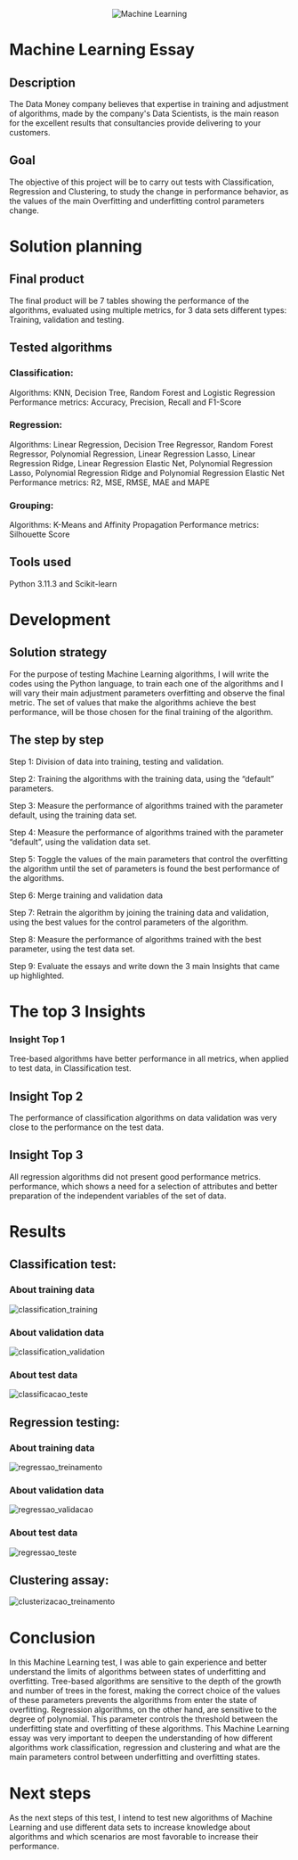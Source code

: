 <div align="center">
  
![Machine Learning](logo.jpg)
</div>

# Machine Learning Essay

## Description

The Data Money company believes that expertise in training and adjustment
of algorithms, made by the company's Data Scientists, is the
main reason for the excellent results that consultancies provide
delivering to your customers.

## Goal

The objective of this project will be to carry out tests with
Classification, Regression and Clustering, to study the change in
performance behavior, as the values of the main
Overfitting and underfitting control parameters change.

# Solution planning

## Final product

The final product will be 7 tables showing the performance of the algorithms,
evaluated using multiple metrics, for 3 data sets
different types: Training, validation and testing.

## Tested algorithms

### Classification:

Algorithms: KNN, Decision Tree, Random Forest and Logistic Regression
Performance metrics: Accuracy, Precision, Recall and F1-Score

### Regression:

Algorithms: Linear Regression, Decision Tree Regressor, Random Forest
Regressor, Polynomial Regression, Linear Regression Lasso, Linear
Regression Ridge, Linear Regression Elastic Net, Polynomial Regression
Lasso, Polynomial Regression Ridge and Polynomial Regression Elastic Net
Performance metrics: R2, MSE, RMSE, MAE and MAPE

### Grouping:

Algorithms: K-Means and Affinity Propagation
Performance metrics: Silhouette Score

## Tools used

Python 3.11.3 and Scikit-learn

# Development

## Solution strategy

For the purpose of testing Machine Learning algorithms, I will
write the codes using the Python language, to train each one
of the algorithms and I will vary their main adjustment parameters
overfitting and observe the final metric.
The set of values that make the algorithms achieve the best
performance, will be those chosen for the final training of the
algorithm.

## The step by step

Step 1: Division of data into training, testing and validation.

Step 2: Training the algorithms with the training data,
using the “default” parameters.

Step 3: Measure the performance of algorithms trained with the parameter
default, using the training data set.

Step 4: Measure the performance of algorithms trained with the parameter
“default”, using the validation data set.

Step 5: Toggle the values of the main parameters that control the
overfitting the algorithm until the set of parameters is found
the best performance of the algorithms.

Step 6: Merge training and validation data

Step 7: Retrain the algorithm by joining the training data and
validation, using the best values for the control parameters
of the algorithm.

Step 8: Measure the performance of algorithms trained with the best
parameter, using the test data set.

Step 9: Evaluate the essays and write down the 3 main Insights that came up
highlighted.

# The top 3 Insights

### Insight Top 1

Tree-based algorithms have better performance
in all metrics, when applied to test data, in
Classification test.

## Insight Top 2

The performance of classification algorithms on data
validation was very close to the performance on the test data.

## Insight Top 3

All regression algorithms did not present good performance metrics.
performance, which shows a need for a selection of attributes
and better preparation of the independent variables of the set of
data.

# Results

## Classification test:

### About training data
![classification_training](
img/ensaio_classificacao_dados_treinamento.png)

### About validation data
![classification_validation](
img/ensaio_classificacao_dados_validacao.png)

### About test data
![classificacao_teste]( img/ensaio_classificacao_dados_teste.png)

## Regression testing:

### About training data
![regressao_treinamento]( img/ensaio_regressao_dados_treinamento.png)

### About validation data
![regressao_validacao]( img/ensaio_regressao_dados_validacao.png)

### About test data
![regressao_teste]( img/ensaio_regressao_dados_teste.png)

## Clustering assay:
![clusterizacao_treinamento]( img/ensaio_clusterizacao.png)

# Conclusion

In this Machine Learning test, I was able to gain experience and
better understand the limits of algorithms between states of
underfitting and overfitting.
Tree-based algorithms are sensitive to the depth of the
growth and number of trees in the forest, making the
correct choice of the values of these parameters prevents the algorithms from
enter the state of overfitting.
Regression algorithms, on the other hand, are sensitive to the degree of
polynomial. This parameter controls the threshold between the underfitting state
and overfitting of these algorithms.
This Machine Learning essay was very important to deepen the
understanding of how different algorithms work
classification, regression and clustering and what are the main parameters
control between underfitting and overfitting states.

# Next steps

As the next steps of this test, I intend to test new algorithms
of Machine Learning and use different data sets to increase
knowledge about algorithms and which scenarios are most favorable
to increase their performance.
